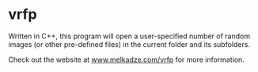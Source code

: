 # vrfp
Written in C++, this program will open a user-specified number of random images (or other pre-defined files) in the current folder and its subfolders.

Check out the website at www.melkadze.com/vrfp for more information.
